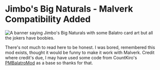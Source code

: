 # Jimbo's Big Naturals - Malverk Compatibility Added

<img src="https://i.imgur.com/GqlqXjt.png" alt="A banner saying Jimbo's Big Naturals with some Balatro card art but all the jokers have boobies.">

There's not much to read here to be honest. I was bored, remembered this mod exists, thought it would be funny to make it work with Malverk. Credit where credit's due, I may have used some code from CountKiro's [PMBalatroMod](https://github.com/CountKiro/PMBalatroMod) as a base so thanks for that.
